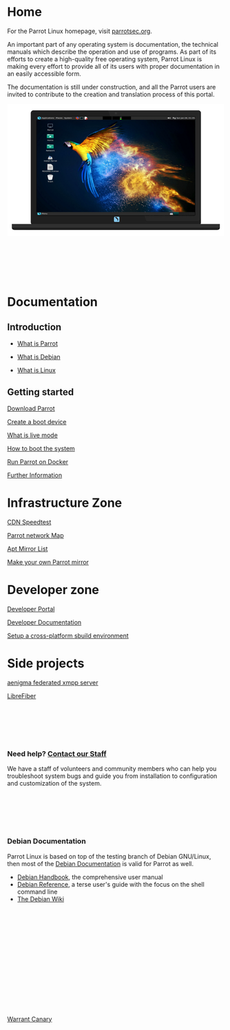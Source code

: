 # Home

For the Parrot Linux homepage, visit [parrotsec.org](https://parrotsec.org).

An important part of any operating system is documentation, the technical manuals which describe the operation and use of programs. As part of its efforts to create a high-quality free operating system, Parrot Linux is making every effort to provide all of its users with proper documentation in an easily accessible form.

The documentation is still under construction, and all the Parrot users are invited to contribute to the creation and translation process of this portal.


![screenshot](img/screenshot.png)

&nbsp;


&nbsp;


&nbsp;


# Documentation

## Introduction

- [What is Parrot](intro/what-is-parrot.md)

- [What is Debian](intro/what-is-debian.md)

- [What is Linux](intro/what-is-linux.md)

## Getting started

[Download Parrot](getting-started/download.md)

[Create a boot device](getting-started/create-boot-device.md)

[What is live mode](info/what-is-live-mode.md)

[How to boot the system](getting-started/how-to-boot.md)

[Run Parrot on Docker](getting-started/parrot-on-docker.md)  

[Further Information](startpage.md)

# Infrastructure Zone

[CDN Speedtest](https://deb.parrotsec.org/speedtest)

[Parrot network Map](weathermap.md)

[Apt Mirror List](mirror-list.md)

[Make your own Parrot mirror](https://www.parrotsec.org/docs/mirror-list/#make-your-own-mirror)




# Developer zone

[Developer Portal](https://nest.parrotsec.org)

[Developer Documentation](dev/index.md)

[Setup a cross-platform sbuild environment](dev/sbuild.md)




# Side projects

[aenigma federated xmpp server](https://github.com/openspace42/aenigma)

[LibreFiber](https://github.com/openspace42/LibreFibre)



&nbsp;


&nbsp;


&nbsp;


### Need help? [Contact our Staff](https://community.parrotsec.org)

We have a staff of volunteers and community members who can help you
troubleshoot system bugs and guide you from installation to configuration 
and customization of the system.


&nbsp;


&nbsp;


&nbsp;


### Debian Documentation

Parrot Linux is based on top of the testing branch of Debian GNU/Linux, then most of the [Debian Documentation](https://www.debian.org/doc) is valid for Parrot as well.

 * [Debian Handbook](https://www.debian.org/doc/manuals/debian-handbook/), the comprehensive user manual
 * [Debian Reference](https://www.debian.org/doc/manuals/debian-reference/), a terse user's guide with the focus on the shell command line
 * [The Debian Wiki](https://wiki.debian.org/)

 &nbsp;

 &nbsp;

 &nbsp;

 &nbsp;

 &nbsp;

 &nbsp;

 &nbsp;

 &nbsp;

[Warrant Canary](warrant-canary)
